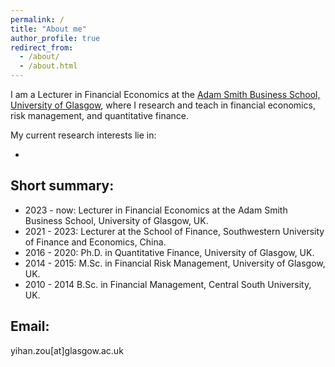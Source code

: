 ```yaml
---
permalink: /
title: "About me"
author_profile: true
redirect_from: 
  - /about/
  - /about.html
---
```


I am a Lecturer in Financial Economics at the [Adam Smith Business School, University of Glasgow](https://www.gla.ac.uk/schools/business/), where I research and teach in financial economics, risk management, and quantitative finance.

My current research interests lie in:

- 

Short summary:
------
- 2023 -  now: Lecturer in Financial Economics at the Adam Smith Business School, University of Glasgow, UK.
- 2021 - 2023: Lecturer at the School of Finance, Southwestern University of Finance and Economics, China.
- 2016 - 2020: Ph.D. in Quantitative Finance, University of Glasgow, UK.
- 2014 - 2015: M.Sc. in Financial Risk Management, University of Glasgow, UK.
- 2010 - 2014  B.Sc. in Financial Management, Central South University, UK.

Email:
------
yihan.zou[at]glasgow.ac.uk
